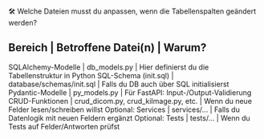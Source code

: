 🛠️ Welche Dateien musst du anpassen, wenn die Tabellenspalten geändert werden?


Bereich	                |        Betroffene Datei(n)	         |                  Warum?
--------------------------------------------------------------------------------------------------------------------
SQLAlchemy-Modelle	    |           db_models.py	             | Hier definierst du die Tabellenstruktur in Python
SQL-Schema (init.sql)	|    database/schemas/init.sql	         |  Falls du DB auch über SQL initialisierst 
Pydantic-Modelle	    |           py_models.py	             |  Für FastAPI: Input-/Output-Validierung
CRUD-Funktionen	        |   crud_dicom.py, crud_kiImage.py, etc. |	   Wenn du neue Felder lesen/schreiben willst
Optional: Services	    |            services/...	             |  Falls du Datenlogik mit neuen Feldern ergänzt
Optional: Tests	        |              tests/...	             |  Wenn du Tests auf Felder/Antworten prüfst